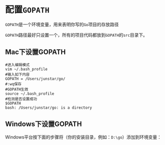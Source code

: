 # 配置`GOPATH`
`GOPATH`是一个环境变量，用来表明你写的`Go`项目的存放路径

`GOPATH`路径最好只设置一个，所有的项目代码都放到`GOPATH`的`src`目录下。

## Mac下设置GOPATH
```
#进入编辑模式
vim ~/.bash_profile
#输入如下内容
GOPATH = /Users/junstar/go/
#:wq保存
#GOPATH生效
source ~/.bash_profile
#检测是否设置成功
$GOPATH
bash: /Users/junstar/go: is a directory
```
## Windows下设置GOPATH
Windows平台按下面的步骤将（你的安装目录，例如：`D:\go`）添加到环境变量：